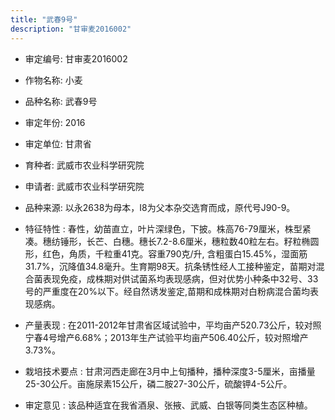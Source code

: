 ```yaml
---
title: "武春9号"
description: "甘审麦2016002"
---
```

* 审定编号:  甘审麦2016002

*  作物名称:  小麦

*  品种名称:  武春9号

*  审定年份:  2016

*  审定单位:  甘肃省

* 育种者:  武威市农业科学研究院

*  申请者:  武威市农业科学研究院

*  品种来源:  以永2638为母本，I8为父本杂交选育而成，原代号J90-9。

*  特征特性 : 
春性，幼苗直立，叶片深绿色，下披。株高76-79厘米，株型紧凑。穗纺锤形，长芒、白穗。穗长7.2-8.6厘米，穗粒数40粒左右。籽粒椭圆形，红色，角质，千粒重41克。容重790克/升, 含粗蛋白15.45%，湿面筋31.7%，沉降值34.8毫升。生育期98天。抗条锈性经人工接种鉴定，苗期对混合菌表现免疫，成株期对供试菌系均表现感病，但对优势小种条中32号、33号的严重度在20%以下。经自然诱发鉴定,苗期和成株期对白粉病混合菌均表现感病。
 
*  产量表现 : 
在2011-2012年甘肃省区域试验中，平均亩产520.73公斤，较对照宁春4号增产6.68%；2013年生产试验平均亩产506.40公斤，较对照增产3.73%。

*  栽培技术要点 : 
甘肃河西走廊在3月中上旬播种，播种深度3-5厘米，亩播量25-30公斤。亩施尿素15公斤，磷二胺27-30公斤，硫酸钾4-5公斤。

*  审定意见 : 
该品种适宜在我省酒泉、张掖、武威、白银等同类生态区种植。
